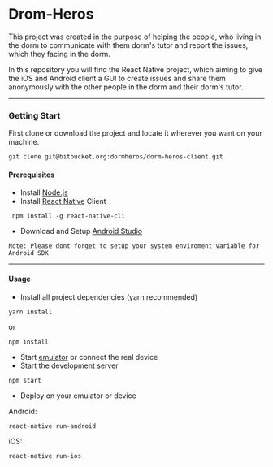 

# Drom-Heros

This project was created in the purpose of helping the people, who living in the dorm to communicate with them dorm's tutor and report the issues, which they facing in the dorm. 

In this repository you will find the React Native project, which aiming to give the iOS and Android client a GUI to create issues and share them anonymously with the other people in the dorm and their dorm's tutor.

---

### Getting Start
First clone or download the project and locate it wherever you want on your machine.
```
git clone git@bitbucket.org:dormheros/dorm-heros-client.git
```
#### Prerequisites

* Install [Node.js](https://nodejs.org/en/)
* Install [React Native](https://facebook.github.io/react-native/docs/getting-started) Client
```
 npm install -g react-native-cli
```
* Download and Setup [Android Studio](https://developer.android.com/studio)
```
Note: Please dont forget to setup your system enviroment variable for Android SDK
```
---

#### Usage
* Install all project dependencies (yarn recommended)
```
yarn install 
```
 or 
```
npm install 
```
* Start [emulator](https://developer.android.com/studio/run/emulator) or connect the real device
* Start the development server 

```
npm start
```

* Deploy on your emulator or device 
 
Android:
```
react-native run-android 
```
iOS:
```
react-native run-ios 
```
